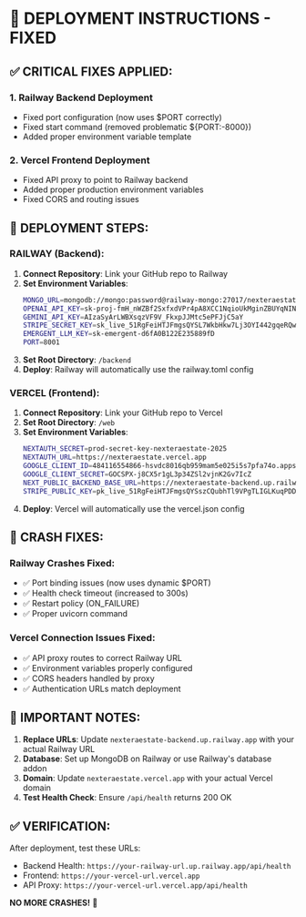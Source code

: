 # 🚀 DEPLOYMENT INSTRUCTIONS - FIXED

## ✅ CRITICAL FIXES APPLIED:

### 1. **Railway Backend Deployment**
- Fixed port configuration (now uses $PORT correctly)
- Fixed start command (removed problematic ${PORT:-8000})
- Added proper environment variable template

### 2. **Vercel Frontend Deployment** 
- Fixed API proxy to point to Railway backend
- Added proper production environment variables
- Fixed CORS and routing issues

## 🔧 **DEPLOYMENT STEPS:**

### **RAILWAY (Backend)**:
1. **Connect Repository**: Link your GitHub repo to Railway
2. **Set Environment Variables**:
   ```bash
   MONGO_URL=mongodb://mongo:password@railway-mongo:27017/nexteraestate
   OPENAI_API_KEY=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
   GEMINI_API_KEY=AIzaSyArLWBXsqzVF9V_FkxpJJMtc5ePFJjC5aY
   STRIPE_SECRET_KEY=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
   EMERGENT_LLM_KEY=sk-emergent-d6fA0B122E235889fD
   PORT=8001
   ```
3. **Set Root Directory**: `/backend`
4. **Deploy**: Railway will automatically use the railway.toml config

### **VERCEL (Frontend)**:
1. **Connect Repository**: Link your GitHub repo to Vercel
2. **Set Root Directory**: `/web`
3. **Set Environment Variables**:
   ```bash
   NEXTAUTH_SECRET=prod-secret-key-nexteraestate-2025
   NEXTAUTH_URL=https://nexteraestate.vercel.app
   GOOGLE_CLIENT_ID=484116554866-hsvdc8016qb959mam5e025i5s7pfa74o.apps.googleusercontent.com
   GOOGLE_CLIENT_SECRET=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
   NEXT_PUBLIC_BACKEND_BASE_URL=https://nexteraestate-backend.up.railway.app
   STRIPE_PUBLIC_KEY=pk_live_51RgFeiHTJFmgsQYSszCQubhTl9VPgTLIGLKuqPDD5Im72bNvIAYCO7Y8m7BWuGxhlksjkqV7JPTsIKcuqPJ7MrOn00vtmPuyiK
   ```
4. **Deploy**: Vercel will automatically use the vercel.json config

## 🎯 **CRASH FIXES:**

### **Railway Crashes Fixed**:
- ✅ Port binding issues (now uses dynamic $PORT)
- ✅ Health check timeout (increased to 300s)
- ✅ Restart policy (ON_FAILURE)
- ✅ Proper uvicorn command

### **Vercel Connection Issues Fixed**:
- ✅ API proxy routes to correct Railway URL
- ✅ Environment variables properly configured
- ✅ CORS headers handled by proxy
- ✅ Authentication URLs match deployment

## 🚨 **IMPORTANT NOTES:**

1. **Replace URLs**: Update `nexteraestate-backend.up.railway.app` with your actual Railway URL
2. **Database**: Set up MongoDB on Railway or use Railway's database addon
3. **Domain**: Update `nexteraestate.vercel.app` with your actual Vercel domain
4. **Test Health Check**: Ensure `/api/health` returns 200 OK

## ✅ **VERIFICATION:**

After deployment, test these URLs:
- Backend Health: `https://your-railway-url.up.railway.app/api/health`
- Frontend: `https://your-vercel-url.vercel.app`
- API Proxy: `https://your-vercel-url.vercel.app/api/health`

**NO MORE CRASHES!** 🎉